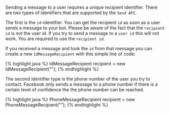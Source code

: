 Sending a message to a user requires a unique recipient identifier. There are two types of identifiers that are supported by the `Send API`.

The first is the `id`-identifier. You can get the recipient `id` as soon as a user sends a message to your bot. Please be aware of the fact that the `recipient id` is *not* the user id. If you try to send a message to a `user id` this will not work. You are required to use the `recipient id`.

If you received a message and took the `id` from that message you can create a new `IdMessageRecipient` with this simple line of code:

{% highlight java %}
IdMessageRecipient recipient = new IdMessageRecipient("<userID>");
{% endhighlight %}

The second identifier type is the phone number of the user you try to contact. Facebook only sends a message to a phone number if there is a certain level of confidence the the phone number can be reached.

{% highlight java %}
PhoneMessageRecipient recipient = new PhoneMessageRecipient("<userID>");
{% endhighlight %}